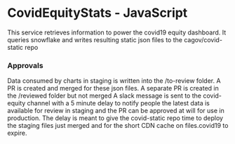 # CovidEquityStats - JavaScript

This service retrieves information to power the covid19 equity dashboard. It queries snowflake and writes resulting static json files to the cagov/covid-static repo

### Approvals

Data consumed by charts in staging is written into the /to-review folder. A PR is created and merged for these json files.
A separate PR is created in the /reviewed folder but not merged
A slack message is sent to the covid-equity channel with a 5 minute delay to notify people the latest data is available for review in staging and the PR can be approved at will for use in production. The delay is meant to give the covid-static repo time to deploy the staging files just merged and for the short CDN cache on files.covid19 to expire.
